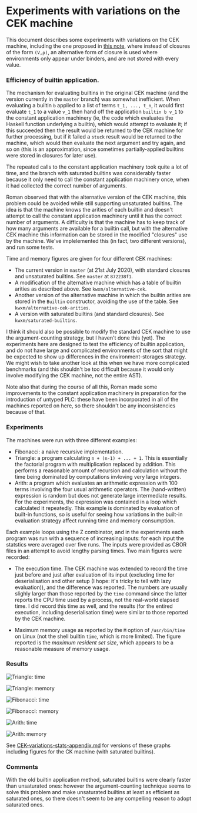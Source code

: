 # Experiments with variations on the CEK machine

This document describes some experiments with variations on the CEK
machine, including the one proposed in [this note](./CEK.md), where
instead of closures of the form `(V,ρ)`, an alternative form of
closure is used where environments only appear under binders, and are
not stored with every value.

### Efficiency of builtin application.

The mechanism for evaluating builtins in the original CEK machine (and
the version currently in the `master` branch) was somewhat
inefficient.  When evaluating a builtin `b` applied to a list of terms
`t_1, ..., t_n`, it would first evaluate `t_1` to a value `v_1` then
hand off the application `builtin b v_1` to the constant application
machinery (ie, the code which evaluates the Haskell function
underlying a builtin), which would attempt to evaluate it; if this
succeeded then the result would be returned to the CEK machine for
further processing, but if it failed a `stuck` result would be
returned to the machine, which would then evaluate the next argument
and try again, and so on (this is an approximation, since sometimes
partially-applied builtins were stored in closures for later use).

The repeated calls to the constant application machinery took quite a
lot of time, and the branch with saturated builtins was considerably
faster because it only need to call the constant application machinery
once, when it had collected the correct number of arguments.

Roman observed that with the alternative version of the CEK machine,
this problem could be avoided while still supporting unsaturated
builtins. The idea is that the machine knows the arities of each
builtin and doesn't attempt to call the constant application machinery
until it has the correct number of arguments.  A difficulty is that
the machine has to keep track of how many arguments are available for
a builtin call, but with the alternative CEK machine this information
can be stored in the modified "closures" use by the machine.  We've
implelemented this (in fact, two different versions), and run some tests. 

Time and memory figures are given for four different CEK machines:

* The current version in `master` (at 21st July 2020), with standard closures and unsaturated builtins.
  See `master` at `872238f1`.
* A modification of the alternative machine which has a table of builtin arities as described above.
  See `kwxm/alternative-cek`.
* Another version of the alternative machine in which the builtin arities are stored in the
  `Builtin` constructor, avoiding the use of the table.    See `kwxm/alternative-cek-arities`.
* A version with saturated builtins (and standard closures).  See `kwxm/saturated-builtins`.

I think it should also be possible to modify the standard CEK machine to
use the argument-counting strategy, but I haven't done this (yet).  The
experiments here are designed to test the efficiency of builtin application,
and do not have large and complicated environments of the sort that might
be expected to show up differences in the environment-storages strategy.
We might wish to take another look at this when we have more complicated
benchmarks (and this shouldn't be too difficult because it would only involve
modifying the CEK machine, not the entire AST).

Note also that during the course of all this, Roman made some
improvements to the constant application machinery in preparation for
the introduction of untyped PLC: these have been incorporated in all
of the machines reported on here, so there shouldn't be any
inconsistencies because of that.

### Experiments

The machines were run with three different examples:
* Fibonacci: a naive recursive implementation.
* Triangle: a program calculating `n + (n-1) + ... + 1`. This is
  essentially the factorial program with multiplication replaced
  by addition.  This performs a reasonable amount of recursion and calculation
  without the time being dominated by computations invloving very large integers.
* Arith: a program which evaluates an arithmetic expression with 100 terms involving
  the four usual arithmetic operators.  The (hand-written) expression is random but does
  not generate large intermediate results.  For the experiments, the expression was
  contained in a loop which calculated it repeatedly.  This example is dominated by
  evaluation of built-in functions, so is useful for seeing how variations in
  the built-in evaluation strategy affect running time and memory consumption.

Each example loops using the Z combinator, and in the experiments
each program was run with a sequence of increasing inputs: for each
input the statstics were averaged over five runs.  The inputs were
provided as CBOR files in an attempt to avoid lengthy parsing
times. Two main figures were recorded:

* The execution time.  The CEK machine was extended to record the time
just before and just after evaluation of its input (excluding time for
deserialisation and other setup (I hope: it's tricky to tell with lazy
evaluation)), and the difference was reported.  The numbers are
usually slighly larger than those reported by the `time` command since
the latter reports the CPU time used by a process, not the real-world
elapsed time.  I did record this time as well, and the results (for
the entired execution, including deserialisation time) were similar to those
reported by the CEK machine.

* Maximum memory usage as reported by the `M` option of
`/usr/bin/time` on Linux (not the shell builtin `time`, which is more
limited). The figure reported is the _maximum resident set size_, which
appears to be a reasonable measure of memory usage. 


### Results

![Triangle: time](figures/tri-times.png)

![Triangle: memory](figures/tri-mem.png)

![Fibonacci: time](figures/fib-times.png)

![Fibonacci: memory](figures/fib-mem.png)

![Arith: time](figures/arith-times.png)

![Arith: memory](figures/arith-mem.png)

See [CEK-variations-stats-appendix.md](./CEK-variations-stats-appendix.md)
for versions of these graphs including figures for the CK machine (with
saturated builtins).

### Comments
With the old builtin application method, saturated builtins were
clearly faster than unsaturated ones: however the argument-counting
technique seems to solve this problem and make unsaturated builtins at
least as efficient as saturated ones, so there doesn't seem to be any
compelling reason to adopt saturated ones.




